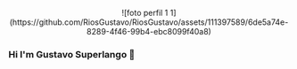 <p align="center">
![foto perfil 1 1](https://github.com/RiosGustavo/RiosGustavo/assets/111397589/6de5a74e-8289-4f46-99b4-ebc8099f40a8)
</p>



### Hi I'm Gustavo Superlango 👋


<!--
**RiosGustavo/RiosGustavo** is a ✨ _special_ ✨ repository because its `README.md` (this file) appears on your GitHub profile.


Here are some ideas to get you started:

- 🔭 I’m currently working on ...
- 🌱 I’m currently learning ...
- 👯 I’m looking to collaborate on ...
- 🤔 I’m looking for help with ...
- 💬 Ask me about ...
- 📫 How to reach me: ...
- 😄 Pronouns: ...
- ⚡ Fun fact: ...
-->
